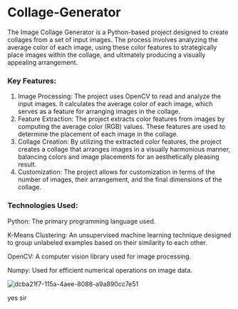 # Collage-Generator
The Image Collage Generator is a Python-based project designed to create collages from a set of input images. The process involves analyzing the average color of each image, using these color features to strategically place images within the collage, and ultimately producing a visually appealing arrangement.

### Key Features:

1)  Image Processing: The project uses OpenCV to read and analyze the input images. It calculates the average color of each image, which serves as a feature for arranging images in the collage.
2)  Feature Extraction: The project extracts color features from images by computing the average color (RGB) values. These features are used to determine the placement of each image in the collage.
3)  Collage Creation: By utilizing the extracted color features, the project creates a collage that arranges images in a visually harmonious manner, balancing colors and image placements for an aesthetically pleasing result.
4)  Customization: The project allows for customization in terms of the number of images, their arrangement, and the final dimensions of the collage.

### Technologies Used:

Python: The primary programming language used.

K-Means Clustering: An unsupervised machine learning technique designed to group unlabeled examples based on their similarity to each other.

OpenCV: A computer vision library used for image processing.

Numpy: Used for efficient numerical operations on image data.

![dcba21f7-115a-4aee-8088-a9a890cc7e51](https://github.com/user-attachments/assets/c6d85f05-5398-499e-90c9-fa1093044f99)


yes sir
